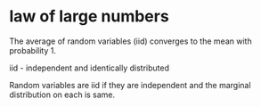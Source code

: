 # law of large numbers

The average of random variables (iid) converges to the mean with probability 1.

iid - independent and identically distributed

Random variables are iid if they are independent and the marginal distribution on each is same.
